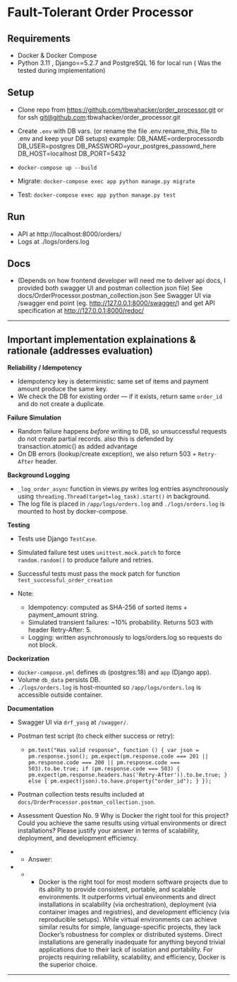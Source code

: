 # Fault-Tolerant Order Processor

## Requirements
- Docker & Docker Compose
- Python 3.11 , Django==5.2.7 and PostgreSQL 16 for local run ( Was the tested during implementation)

## Setup
- Clone repo from https://github.com/tbwahacker/order_processor.git or for ssh git@github.com:tbwahacker/order_processor.git
- Create `.env` with DB vars. (or rename the file .env.rename_this_file to .env and keep your DB setups)
  example:
  DB_NAME=orderprocessordb
  DB_USER=postgres
  DB_PASSWORD=your_postgres_passowrd_here
  DB_HOST=localhost
  DB_PORT=5432

- `docker-compose up --build`
- Migrate: `docker-compose exec app python manage.py migrate`
- Test: `docker-compose exec app python manage.py test`

## Run
- API at http://localhost:8000/orders/
- Logs at ./logs/orders.log

## Docs
- (Depends on how frontend developer will need me to deliver api docs, I provided both swagger UI and postman collection json file)
See docs/OrderProcessor.postman_collection.json
See Swagger UI via /swagger end point (eg. http://127.0.0.1:8000/swagger/) and
get API specification at http://127.0.0.1:8000/redoc/
---

## Important implementation explainations & rationale (addresses evaluation)

**Reliability / Idempotency**
- Idempotency key is deterministic: same set of items and payment amount produce the same key.
- We check the DB for existing order — if it exists, return same `order_id` and do not create a duplicate.

**Failure Simulation**
- Random failure happens *before* writing to DB, so unsuccessful requests do not create partial records. also this is defended by transaction.atomic() as added advantage
- On DB errors (lookup/create exception), we also return 503 + `Retry-After` header.

**Background Logging**
- `_log_order_async` function in views.py writes log entries asynchronously using `threading.Thread(target=log_task).start()` in background.
- The log file is placed in `/app/logs/orders.log` and `./logs/orders.log` is mounted to host by docker-compose.

**Testing**
- Tests use Django `TestCase`.
- Simulated failure test uses `unittest.mock.patch` to force `random.random()` to produce failure and retries.
- Successful tests must pass the mock patch for function `test_successful_order_creation`

- Note:
  - Idempotency: computed as SHA-256 of sorted items + payment_amount string.
  - Simulated transient failures: ~10% probability. Returns 503 with header Retry-After: 5.
  - Logging: written asynchronously to logs/orders.log so requests do not block.

**Dockerization**
- `docker-compose.yml` defines `db` (postgres:18) and `app` (Django app).
- Volume `db_data` persists DB.
- `./logs/orders.log` is host-mounted so `/app/logs/orders.log` is accessible outside container.

**Documentation**
- Swagger UI via `drf_yasg` at `/swagger/`.
- Postman test script (to check either success or retry):
  - ` pm.test("Has valid response", function () {
      var json = pm.response.json();
      pm.expect(pm.response.code === 201 || pm.response.code === 200 || pm.response.code === 503).to.be.true;
      if (pm.response.code === 503) {
        pm.expect(pm.response.headers.has('Retry-After')).to.be.true;
      } else {
        pm.expect(json).to.have.property("order_id");
      }
     });
   `
- Postman collection tests results included at `docs/OrderProcessor.postman_collection.json`.

- Assessment Question No. 9
Why is Docker the right tool for this project? 
Could you achieve the same results using virtual environments or direct installations? 
Please justify your answer in terms of scalability, deployment, and development efficiency.
- - Answer:
- - - Docker is the right tool for most modern software projects
     due to its ability to provide consistent, portable, and scalable environments. 
     It outperforms virtual environments and direct installations in 
     scalability (via orchestration), deployment (via container images and registries),
     and development efficiency (via reproducible setups). While virtual environments can
     achieve similar results for simple, language-specific projects, 
     they lack Docker’s robustness for complex or distributed systems. 
     Direct installations are generally inadequate for anything beyond trivial applications 
     due to their lack of isolation and portability. 
     For projects requiring reliability, scalability, and efficiency, Docker is the superior choice.

---